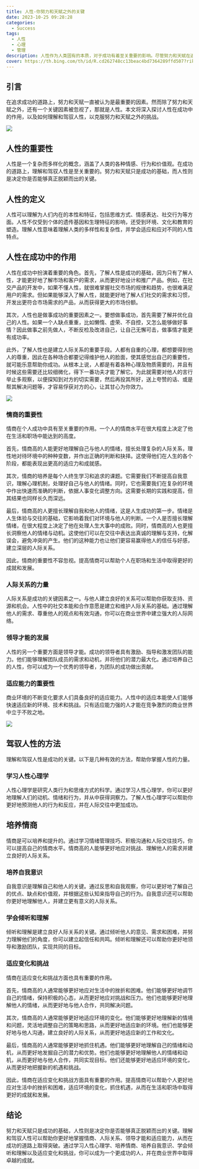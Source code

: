 ```yaml
---
title: 人性-你努力和天赋之外的关键
date: 2023-10-25 09:28:28
categories:
  - Success
tags:
  - 人性
  - 心理
  - 管理
description: 人性作为人类固有的本质，对于成功有着至关重要的影响。尽管努力和天赋在追求成功的过程中具有不可忽视的作用，但人性作为这两个要素的连接桥梁，同样扮演着关键的角色。
cover: https://th.bing.com/th/id/R.cd262748cc13beac4bd7364289ffd507?rik=eFAdSgxN9Zvl9w&riu=http%3a%2f%2fseopic.699pic.com%2fphoto%2f50054%2f3517.jpg_wh1200.jpg&ehk=hxI5SkabMGzhFAXL5QHOUg1oBIjFln%2fLpklFp8HZ%2b0o%3d&risl=&pid=ImgRaw&r=0
---
```


## 引言

在追求成功的道路上，努力和天赋一直被认为是最重要的因素。然而除了努力和天赋之外，还有一个关键因素被忽视了，那就是人性。本文将深入探讨人性在成功中的作用，以及如何理解和驾驭人性，以克服努力和天赋之外的挑战。

![](https://cdn.jsdelivr.net/gh/PirlosM/image@main/20231025123827.png)

## 人性的重要性

人性是一个复杂而多样化的概念，涵盖了人类的各种情感、行为和价值观。在成功的道路上，理解和驾驭人性是至关重要的。努力和天赋只是成功的基础，而人性则是决定你是否能够真正脱颖而出的关键。

## 人性的定义

人性可以理解为人们内在的本性和特征，包括思维方式、情感表达、社交行为等方面。人性不仅受到个体的遗传基因和生理特征的影响，还受到环境、文化和教育的塑造。理解人性意味着理解人类的多样性和复杂性，并学会适应和应对不同的人性特点。

## 人性在成功中的作用

人性在成功中扮演着重要的角色。首先，了解人性是成功的基础，因为只有了解人性，才能更好地了解市场和客户的需求，从而更好地设计和推广产品。例如，在社交产品的开发中，如果不懂人性，就很难掌握社交市场的规律和趋势，也很难满足用户的需求。但如果能够深入了解人性，就能更好地了解人们社交的需求和习惯，开发出更符合市场需求的产品，从而获得更大的市场份额。

其次，人性也是做事成功的重要因素之一。要想做事成功，首先需要了解并优化自己的人性。如果一个人缺点重重，比如懒惰、虚荣、不自控，又怎么能够做好事情？因此做事之前先做人，不断反检及改进自己，让自己无懈可击，做事情才能更有成功率。

此外，了解人性也是建立人际关系的重要手段。人都有自重的心理，都想要得到他人的尊重，因此在各种场合都要记得维护他人的脸面，使其感觉出自己的重要性，就可能乐意帮助你成功。从根本上说，人都是有着各种心理及物质需要的，并且有时候这些需要还比较细微化，得下一番功夫才能了解它。为此就需要对他人的言行举止多观察，以便探知到对方的切实需要，然后再投其所好，送上夸赞的话、或是帮其解决问题等，才容易俘获对方的心，让其甘心为你效力。

![](https://cdn.jsdelivr.net/gh/PirlosM/image@main/20231025123914.png)

### 情商的重要性

情商在个人成功中具有至关重要的作用。一个人的情商水平在很大程度上决定了他在生活和职场中能达到的高度。

首先，情商高的人能更好地理解自己与他人的情绪，擅长处理复杂的人际关系，理性地对待环境中的种种变数，并作出正确的判断和抉择。这使得他们在人生的各个阶段，都能表现出更高的适应力和成就感。

其次，情商的培养是每个人终生学习和追求的课题。它需要我们不断提高自我意识，理解心理机制，处理好自己与他人的情绪。同时，它也需要我们在复杂的环境中作出快速而准确的判断，依据人事变化调整方向。这需要长期的实践和提高，但其结果也同样长久而深远。

最后，情商高的人更擅长理解自我和他人的情绪，这是人生成功的第一步。情绪是人生体验与交往的基础，它影响着我们对环境与他人的判断。一个人是否擅长理解情绪，在很大程度上决定了他在处理人生大事中的成败。同时，情商高的人也更擅长洞察他人的情绪与动机。这使他们可以在交往中表达出真诚的理解与支持，化解误会，避免冲突的产生。他们的这种能力也让他们更容易赢得他人的信任与好感，建立深层的人际关系。

因此，情商的重要性不容忽视。提高情商可以帮助个人在职场和生活中取得更好的成就和发展。

### 人际关系的力量

人际关系是成功的关键因素之一。与他人建立良好的关系可以帮助你获取支持、资源和机会。人性中的社交本能和合作意愿是建立和维护人际关系的基础。通过理解他人的需求、尊重他人的观点和有效沟通，你可以在商业世界中建立强大的人际网络。

### 领导才能的发展

人性的另一个重要方面是领导才能。成功的领导者具有激励、指导和激发团队的能力。他们能够理解团队成员的需求和动机，并将他们的潜力最大化。通过培养自己的人性，你可以成为一个优秀的领导者，为团队的成功做出贡献。

### 适应能力的重要性

商业环境的不断变化要求人们具备良好的适应能力。人性中的适应本能使人们能够快速适应新的环境、技术和挑战。只有适应能力强的人才能在竞争激烈的商业世界中立于不败之地。

![](https://cdn.jsdelivr.net/gh/PirlosM/image@main/20231025124017.png)

## 驾驭人性的方法
理解和驾驭人性是成功的关键。以下是几种有效的方法，帮助你掌握人性的力量。

### 学习人性心理学

人性心理学是研究人类行为和思维方式的科学。通过学习人性心理学，你可以更好地理解人们的动机、情绪和行为，并从中获得洞察力。了解人性心理学可以帮助你更好地预测他人的行为和反应，并在人际交往中更加成功。

## 培养情商

情商是可以培养和提升的。通过学习情绪管理技巧、积极沟通和人际交往技巧，你可以提高自己的情商水平。情商高的人能够更好地应对挑战、理解他人的需求并建立良好的人际关系。

### 培养自我意识

自我意识是理解自己和他人的关键。通过反思和自我观察，你可以更好地了解自己的优点、缺点和价值观，并根据这些认知来指导自己的行为。自我意识还可以帮助你更好地理解他人，并建立更有意义的人际关系。

### 学会倾听和理解

倾听和理解是建立良好人际关系的关键。通过倾听他人的意见、需求和困难，并努力理解他们的角度，你可以建立起信任和共鸣。倾听和理解还可以帮助你更好地领导和激励团队，实现共同的目标。

### 适应变化和挑战

情商在适应变化和挑战方面也具有重要的作用。

首先，情商高的人通常能够更好地应对生活中的挫折和困难。他们能够更好地调节自己的情绪，保持积极的心态，从而更好地应对挑战和压力。他们也能够更好地理解他人的情绪，从而更好地与他人合作，共同解决问题。

其次，情商高的人通常能够更好地适应环境的变化。他们能够更好地理解新的情境和问题，灵活地调整自己的策略和思路，从而更好地适应新的环境。他们也能够更好地与他人沟通，建立良好的人际关系，从而更好地适应新的工作和文化。

最后，情商高的人通常能够更好地抓住机遇。他们能够更好地理解自己的情绪和动机，从而更好地发掘自己的潜力和优势。他们也能够更好地理解他人的情绪和动机，从而更好地与他人合作，共同实现目标。他们还能够更好地适应环境的变化，从而更好地把握新的机遇和挑战。

因此，情商在适应变化和挑战方面具有重要的作用。提高情商可以帮助个人更好地应对生活中的挫折和困难，适应环境的变化，抓住机遇，从而在生活和职场中取得更好的成就和发展。

## 结论

努力和天赋只是成功的基础，人性则是决定你是否能够真正脱颖而出的关键。理解和驾驭人性可以帮助你更好地掌握情商、人际关系、领导才能和适应能力，从而在成功的道路上取得突破。通过学习人性心理学、培养情商、培养自我意识、学会倾听和理解以及适应变化和挑战，你可以成为一个更成功的人，并在商业世界中取得卓越的成就。